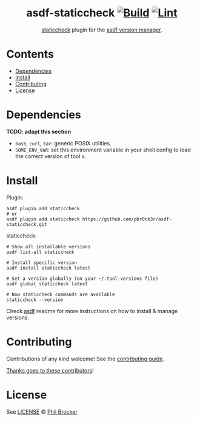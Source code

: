 <div align="center">

# asdf-staticcheck [![Build](https://github.com/pbr0ck3r/asdf-staticcheck/actions/workflows/build.yml/badge.svg)](https://github.com/pbr0ck3r/asdf-staticcheck/actions/workflows/build.yml) [![Lint](https://github.com/pbr0ck3r/asdf-staticcheck/actions/workflows/lint.yml/badge.svg)](https://github.com/pbr0ck3r/asdf-staticcheck/actions/workflows/lint.yml)

[staticcheck](https://github.com/dominikh/go-tools) plugin for the [asdf version manager](https://asdf-vm.com).

</div>

# Contents

- [Dependencies](#dependencies)
- [Install](#install)
- [Contributing](#contributing)
- [License](#license)

# Dependencies

**TODO: adapt this section**

- `bash`, `curl`, `tar`: generic POSIX utilities.
- `SOME_ENV_VAR`: set this environment variable in your shell config to load the correct version of tool x.

# Install

Plugin:

```shell
asdf plugin add staticcheck
# or
asdf plugin add staticcheck https://github.com/pbr0ck3r/asdf-staticcheck.git
```

staticcheck:

```shell
# Show all installable versions
asdf list-all staticcheck

# Install specific version
asdf install staticcheck latest

# Set a version globally (on your ~/.tool-versions file)
asdf global staticcheck latest

# Now staticcheck commands are available
staticcheck --version
```

Check [asdf](https://github.com/asdf-vm/asdf) readme for more instructions on how to
install & manage versions.

# Contributing

Contributions of any kind welcome! See the [contributing guide](contributing.md).

[Thanks goes to these contributors](https://github.com/pbr0ck3r/asdf-staticcheck/graphs/contributors)!

# License

See [LICENSE](LICENSE) © [Phil Brocker](https://github.com/pbr0ck3r/)
